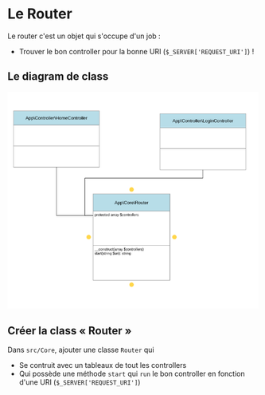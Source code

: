 # Le Router

Le router c'est un objet qui s'occupe d'un job :

- Trouver le bon controller pour la bonne URI (`$_SERVER['REQUEST_URI']`) !

## Le diagram de class

![Le Router](../router.png)

## Créer la class « Router »

Dans `src/Core`, ajouter une classe `Router` qui

- Se contruit avec un tableaux de tout les controllers
- Qui possède une méthode `start` qui `run` le bon controller en fonction d'une URI (`$_SERVER['REQUEST_URI']`)
